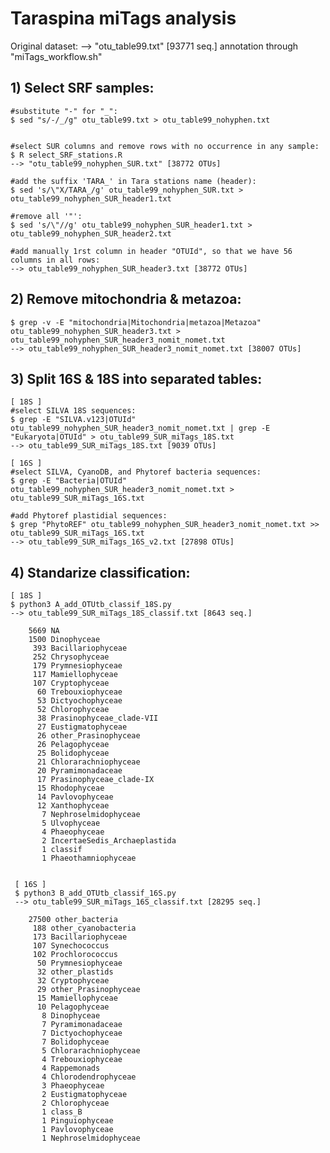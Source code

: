 # Taraspina miTags analysis


Original dataset:
	--> "otu_table99.txt" [93771 seq.]
	annotation through "miTags_workflow.sh"


## 1) Select SRF samples:

	#substitute "-" for "_":
	$ sed "s/-/_/g" otu_table99.txt > otu_table99_nohyphen.txt


	#select SUR columns and remove rows with no occurrence in any sample:
	$ R select_SRF_stations.R
	--> "otu_table99_nohyphen_SUR.txt" [38772 OTUs]

	#add the suffix 'TARA_' in Tara stations name (header):
	$ sed 's/\"X/TARA_/g' otu_table99_nohyphen_SUR.txt > otu_table99_nohyphen_SUR_header1.txt

	#remove all '"':
	$ sed 's/\"//g' otu_table99_nohyphen_SUR_header1.txt > otu_table99_nohyphen_SUR_header2.txt

	#add manually 1rst column in header "OTUId", so that we have 56 columns in all rows:
	--> otu_table99_nohyphen_SUR_header3.txt [38772 OTUs]


## 2) Remove mitochondria & metazoa:

	$ grep -v -E "mitochondria|Mitochondria|metazoa|Metazoa" otu_table99_nohyphen_SUR_header3.txt > otu_table99_nohyphen_SUR_header3_nomit_nomet.txt
	--> otu_table99_nohyphen_SUR_header3_nomit_nomet.txt [38007 OTUs]


## 3) Split 16S & 18S into separated tables:

	[ 18S ]
	#select SILVA 18S sequences:
	$ grep -E "SILVA.v123|OTUId" otu_table99_nohyphen_SUR_header3_nomit_nomet.txt | grep -E "Eukaryota|OTUId" > otu_table99_SUR_miTags_18S.txt
	--> otu_table99_SUR_miTags_18S.txt [9039 OTUs]

	[ 16S ]
	#select SILVA, CyanoDB, and Phytoref bacteria sequences:
	$ grep -E "Bacteria|OTUId" otu_table99_nohyphen_SUR_header3_nomit_nomet.txt > otu_table99_SUR_miTags_16S.txt

	#add Phytoref plastidial sequences:
	$ grep "PhytoREF" otu_table99_nohyphen_SUR_header3_nomit_nomet.txt >> otu_table99_SUR_miTags_16S.txt
	--> otu_table99_SUR_miTags_16S_v2.txt [27898 OTUs]


## 4) Standarize classification:


	[ 18S ]
	$ python3 A_add_OTUtb_classif_18S.py
	--> otu_table99_SUR_miTags_18S_classif.txt [8643 seq.]

		5669 NA
		1500 Dinophyceae
		 393 Bacillariophyceae
		 252 Chrysophyceae
		 179 Prymnesiophyceae
		 117 Mamiellophyceae
		 107 Cryptophyceae
		  60 Trebouxiophyceae
		  53 Dictyochophyceae
		  52 Chlorophyceae
		  38 Prasinophyceae_clade-VII
		  27 Eustigmatophyceae
		  26 other_Prasinophyceae
		  26 Pelagophyceae
		  25 Bolidophyceae
		  21 Chlorarachniophyceae
		  20 Pyramimonadaceae
		  17 Prasinophyceae_clade-IX
		  15 Rhodophyceae
		  14 Pavlovophyceae
		  12 Xanthophyceae
		   7 Nephroselmidophyceae
		   5 Ulvophyceae
		   4 Phaeophyceae
		   2 IncertaeSedis_Archaeplastida
		   1 classif
		   1 Phaeothamniophyceae


	 [ 16S ]
	 $ python3 B_add_OTUtb_classif_16S.py
	 --> otu_table99_SUR_miTags_16S_classif.txt [28295 seq.]

		27500 other_bacteria
		 188 other_cyanobacteria
		 173 Bacillariophyceae
		 107 Synechococcus
		 102 Prochlorococcus
		  50 Prymnesiophyceae
		  32 other_plastids
		  32 Cryptophyceae
		  29 other_Prasinophyceae
		  15 Mamiellophyceae
		  10 Pelagophyceae
		   8 Dinophyceae
		   7 Pyramimonadaceae
		   7 Dictyochophyceae
		   7 Bolidophyceae
		   5 Chlorarachniophyceae
		   4 Trebouxiophyceae
		   4 Rappemonads
		   4 Chlorodendrophyceae
		   3 Phaeophyceae
		   2 Eustigmatophyceae
		   2 Chlorophyceae
		   1 class_B
		   1 Pinguiophyceae
		   1 Pavlovophyceae
		   1 Nephroselmidophyceae



